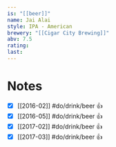 ```yaml
---
is: "[[beer]]"
name: Jai Alai
style: IPA - American
brewery: "[[Cigar City Brewing]]"
abv: 7.5
rating: 
last:
---
```

# Notes
- [x] [[2016-02]] #do/drink/beer 👍
- [x] [[2016-05]] #do/drink/beer 👍
- [x] [[2017-02]] #do/drink/beer 👍
- [x] [[2017-03]] #do/drink/beer 👍
